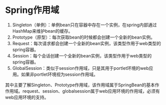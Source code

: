 # Spring作用域

1. Singleton（单例）：单例bean只在容器中存在一个实例，在spring内部通过HashMap来维护bean的缓存。
2. Prototype（原型）：每次获取bean的时候都会创建一个全新的bean实例。
3. Request：每次请求都会创建一个全新的bean实例，该类型作用于web类型的spring容器。
4. Session：每个会话创建一个全新的bean实例，该类型作用于web类型的spring容器。
5. GlobalSession：类似于session作用域，只是其用于portlet环境的web应用。如果非portlet环境视为session作用域。

其中主要了解Singleton、Prototype作用域，该作用域属于SpringBean的基本作作用域。request、session、globalsession属于web应用环境的作用域，必须有web应用环境的支持。
